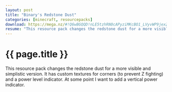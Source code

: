 ```yaml
---
layout: post
title: "Binary's Redstone Dust"
categories: [minecraft, resourcepacks]
download: https://mega.nz/#!Q6wBGQQD!nLE5tzhRN0cAPyziMKcBO1_LVyvWP9jexZMzKWaJXTU
resume: "This resource pack changes the redstone dust for a more visible and simplistic version."
---
```

# {{ page.title }}

This resource pack changes the redstone dust for a more visible and simplistic version. It has custom textures for corners (to prevent Z fighting) and a power level indicator. At some point I want to add a vertical power indicator.
